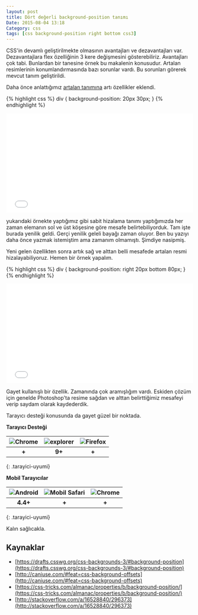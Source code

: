 ```yaml
---
layout: post
title: Dört değerli background-position tanımı
Date: 2015-08-04 13:18
Category: css
tags: [css background-position right bottom css3]
---
```


CSS'in devamlı geliştirilmekte olmasının avantajları ve dezavantajları var. Dezavantajlara flex özelliğinin 3 kere değişmesini gösterebiliriz. Avantajları çok tabi. Bunlardan bir tanesine örnek bu makalenin konusudur. Artalan resimlerinin konumlandırmasında bazı sorunlar vardı. Bu sorunları görerek mevcut tanım geliştirildi.

Daha önce anlattığımız [artalan tanımına](https://fatihhayrioglu.com/hizli-css-referansi/) artı özellikler eklendi. 

{% highlight css %}
div {
    background-position: 20px 30px;
}
{% endhighlight %}

<iframe height='268' scrolling='no' src='//codepen.io/fatihhayri/embed/jPXgmX/?height=268&theme-id=13521&default-tab=result' frameborder='no' allowtransparency='true' allowfullscreen='true' style='width: 100%;'>See the Pen <a href='http://codepen.io/fatihhayri/pen/jPXgmX/'>jPXgmX</a> by Fatih  (<a href='http://codepen.io/fatihhayri'>@fatihhayri</a>) on <a href='http://codepen.io'>CodePen</a>.
</iframe>

yukarıdaki örnekte yaptığımız gibi sabit hizalama tanımı yaptığımızda her zaman elemanın sol ve üst köşesine göre mesafe belirtebiliyorduk. Tam işte burada yenilik geldi. Gerçi yenilik geleli bayağı zaman oluyor. Ben bu yazıyı daha önce yazmak istemiştim ama zamanım olmamıştı. Şimdiye nasipmiş.

Yeni gelen özellikten sonra artık sağ ve alttan belli mesafede artalan resmi hizalayabiliyoruz. Hemen bir örnek yapalım. 

{% highlight css %}
div {
    background-position: right 20px bottom 80px;
}
{% endhighlight %}

<iframe height='268' scrolling='no' src='//codepen.io/fatihhayri/embed/qdLeXa/?height=268&theme-id=13521&default-tab=result' frameborder='no' allowtransparency='true' allowfullscreen='true' style='width: 100%;'>See the Pen <a href='http://codepen.io/fatihhayri/pen/qdLeXa/'>qdLeXa</a> by Fatih  (<a href='http://codepen.io/fatihhayri'>@fatihhayri</a>) on <a href='http://codepen.io'>CodePen</a>.
</iframe>

Gayet kullanışlı bir özellik. Zamanında çok aramışlığım vardı. Eskiden çözüm için genelde Photoshop'ta resime sağdan ve alttan belirttiğimiz mesafeyi verip saydam olarak kaydederdik.

Tarayıcı desteği konusunda da gayet güzel bir noktada. 

**Tarayıcı Desteği**

|![Chrome][chrome]|![explorer][explorer]|![Firefox][firefox]|
|:-----------------:|:---------------:|:-------------------:|
|**+**|**9+**|**+**|
{: .tarayici-uyumi}

**Mobil Tarayıcılar**

|![Android][android] | ![Mobil Safari][msafari] | ![Chrome][chrome] |
|:------------------------:|:----------------------:|:-------------------:|
|**4.4+**|**+**|**+**|
{: .tarayici-uyumi}

Kalın sağlıcakla.

## Kaynaklar

- [https://drafts.csswg.org/css-backgrounds-3/#background-position](https://drafts.csswg.org/css-backgrounds-3/#background-position)
- [http://caniuse.com/#feat=css-background-offsets](http://caniuse.com/#feat=css-background-offsets)
- [https://css-tricks.com/almanac/properties/b/background-position/](https://css-tricks.com/almanac/properties/b/background-position/)
- [http://stackoverflow.com/a/16528840/296373](http://stackoverflow.com/a/16528840/296373)

[firefox]: https://fatihhayrioglu.com//images/ff.png
[chrome]: https://fatihhayrioglu.com//images/ch.png
[explorer]: https://fatihhayrioglu.com//images/ie.png
[msafari]:https://fatihhayrioglu.com//images/sm.png
[android]:https://fatihhayrioglu.com//images/an.png